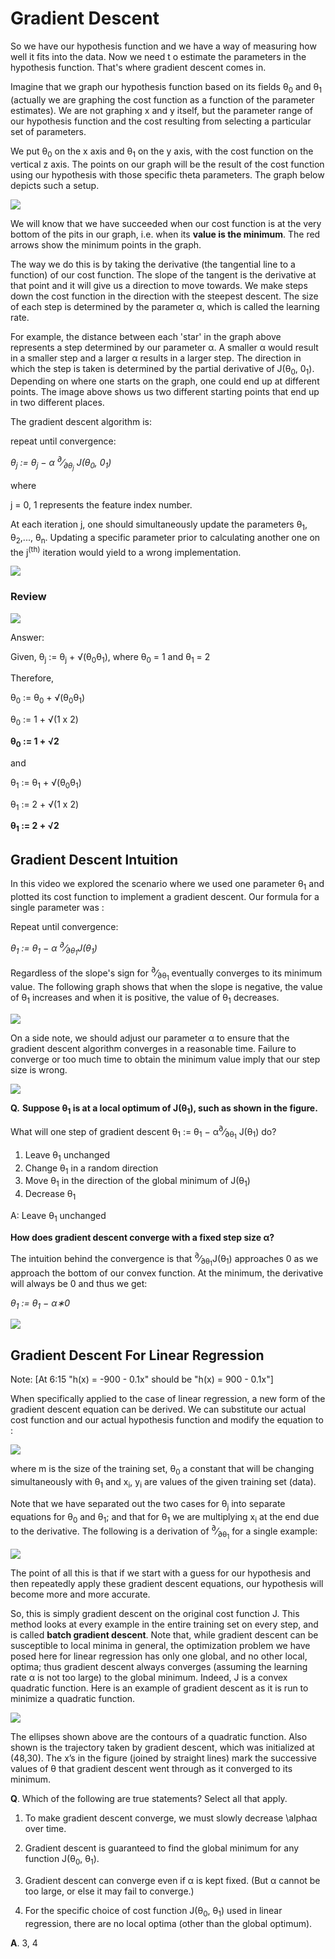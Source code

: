 Gradient Descent
==================
So we have our hypothesis function and we have a way of measuring how well it fits into the data. Now we need t
o estimate the parameters in the hypothesis function. That's where gradient descent comes in.

Imagine that we graph our hypothesis function based on its fields θ<sub>0</sub> and θ<sub>1</sub> (actually we are 
graphing the cost function as a function of the parameter estimates). We are not graphing x and y itself, but the 
parameter range of our hypothesis function and the cost resulting from selecting a particular set of parameters.

We put θ<sub>0</sub> on the x axis and θ<sub>1</sub> on the y axis, with the cost function on the vertical z axis. 
The points on our graph will be the result of the cost function using our hypothesis with those specific theta 
parameters. The graph below depicts such a setup.

![](./img/week1-10.png) 

We will know that we have succeeded when our cost function is at the very bottom of the pits in our graph, i.e. 
when its **value is the minimum**. The red arrows show the minimum points in the graph.

The way we do this is by taking the derivative (the tangential line to a function) of our cost function. The 
slope of the tangent is the derivative at that point and it will give us a direction to move towards. We make 
steps down the cost function in the direction with the steepest descent. The size of each step is determined by 
the parameter α, which is called the learning rate.

For example, the distance between each 'star' in the graph above represents a step determined by our parameter α. 
A smaller α would result in a smaller step and a larger α results in a larger step. The direction in which the step 
is taken is determined by the partial derivative of J(θ<sub>0</sub>, 0<sub>1</sub>). Depending on where one 
starts on the graph, one could end up at different points. The image above shows us two different starting points 
that end up in two different places.

The gradient descent algorithm is:

repeat until convergence:

_θ<sub>j</sub> := θ<sub>j</sub> − α <sup>∂</sup>&frasl;<sub>∂θ<sub>j</sub></sub> J(θ<sub>0</sub>, 0<sub>1</sub>)_

where

j = 0, 1 represents the feature index number.

At each iteration j, one should simultaneously update the parameters θ<sub>1</sub>, θ<sub>2</sub>,..., θ<sub>n</sub>. 
Updating a specific parameter prior to calculating another one on the j<sup>(th)</sup> iteration would yield to a 
wrong implementation.

![](./img/week1-11.png) 

### Review
![](./img/week1-12.png) 

Answer:

Given,
θ<sub>j</sub> := θ<sub>j</sub> + &#8730;(θ<sub>0</sub>θ<sub>1</sub>), where θ<sub>0</sub> = 1 and θ<sub>1</sub> = 2

Therefore,

θ<sub>0</sub> := θ<sub>0</sub> + &#8730;(θ<sub>0</sub>θ<sub>1</sub>)

θ<sub>0</sub> := 1 + &#8730;(1 x 2)

**θ<sub>0</sub> := 1 + &#8730;2**

and

θ<sub>1</sub> := θ<sub>1</sub> + &#8730;(θ<sub>0</sub>θ<sub>1</sub>)

θ<sub>1</sub> := 2 + &#8730;(1 x 2)

**θ<sub>1</sub> := 2 + &#8730;2**

## Gradient Descent Intuition
In this video we explored the scenario where we used one parameter θ<sub>1</sub> and plotted its cost function to 
implement a gradient descent. Our formula for a single parameter was :

Repeat until convergence:

_θ<sub>1</sub> := θ<sub>1</sub> − α <sup>∂</sup>&frasl;<sub>∂θ<sub>1</sub></sub>J(θ<sub>1</sub>)_

Regardless of the slope's sign for <sup>∂</sup>&frasl;<sub>∂θ<sub>1</sub></sub> eventually converges to its 
minimum value. The following graph shows that when the slope is negative, the value of θ<sub>1</sub> increases and 
when it is positive, the value of θ<sub>1</sub> decreases.

![](./img/week1-13.png)

On a side note, we should adjust our parameter α to ensure that the gradient descent algorithm converges in a 
reasonable time. Failure to converge or too much time to obtain the minimum value imply that our step size is wrong.

![](./img/week1-14.png)

**Q.** **Suppose θ<sub>1</sub> is at a local optimum of J(θ<sub>1</sub>), such as shown in the figure.**

What will one step of gradient descent 
θ<sub>1</sub> := θ<sub>1</sub> − α<sup>∂</sup>&frasl;<sub>∂θ<sub>1</sub></sub> J(θ<sub>1</sub>) do?


  1. Leave θ<sub>1</sub> unchanged
  1. Change θ<sub>1</sub> in a random direction
  1. Move θ<sub>1</sub> in the direction of the global minimum of J(θ<sub>1</sub>)
  1. Decrease θ<sub>1</sub>

A:  Leave θ<sub>1</sub> unchanged

**How does gradient descent converge with a fixed step size α?**

The intuition behind the convergence is that <sup>∂</sup>&frasl;<sub>∂θ<sub>1</sub></sub>J(θ<sub>1</sub>) approaches 0 
as we approach the bottom of our convex function. At the minimum, the derivative will always be 0 and thus we get:


_θ<sub>1</sub> := θ<sub>1</sub> − α∗0_

![](./img/week1-15.png)

## Gradient Descent For Linear Regression
Note: [At 6:15 "h(x) = -900 - 0.1x" should be "h(x) = 900 - 0.1x"]

When specifically applied to the case of linear regression, a new form of the gradient descent equation can 
be derived. We can substitute our actual cost function and our actual hypothesis function and modify the equation to :

![](./img/week1-17.png)


where m is the size of the training set, θ<sub>0</sub> a constant that will be changing simultaneously with θ<sub>1</sub>
and x<sub>i</sub>, y<sub>i</sub> are values of the given training set (data).

Note that we have separated out the two cases for θ<sub>j</sub> into separate equations for θ<sub>0</sub> and 
θ<sub>1</sub>; and that for θ<sub>1</sub> we are multiplying x<sub>i</sub> at the end due to the derivative. 
The following is a derivation of <sup>∂</sup>&frasl;<sub>∂θ<sub>1</sub></sub> for a single example:

![](./img/week1-18.png)

The point of all this is that if we start with a guess for our hypothesis and then repeatedly apply these gradient 
descent equations, our hypothesis will become more and more accurate.

So, this is simply gradient descent on the original cost function J. This method looks at every example in the 
entire training set on every step, and is called **batch gradient descent**. Note that, while gradient descent can be 
susceptible to local minima in general, the optimization problem we have posed here for linear regression has only 
one global, and no other local, optima; thus gradient descent always converges (assuming the learning rate α is not 
too large) to the global minimum. Indeed, J is a convex quadratic function. Here is an example of gradient descent as 
it is run to minimize a quadratic function.

![](./img/week1-19.png)

The ellipses shown above are the contours of a quadratic function. Also shown is the trajectory taken by gradient 
descent, which was initialized at (48,30). The x’s in the figure (joined by straight lines) mark the successive 
values of θ that gradient descent went through as it converged to its minimum.

**Q**. Which of the following are true statements? Select all that apply.
       
  1. To make gradient descent converge, we must slowly decrease \alphaα over time.
       
  1. Gradient descent is guaranteed to find the global minimum for any function J(θ<sub>0</sub>, θ<sub>1</sub>).
       
  1. Gradient descent can converge even if α is kept fixed. (But α cannot be too large, or else it may fail to converge.)

  1. For the specific choice of cost function J(θ<sub>0</sub>, θ<sub>1</sub>) used in linear regression, 
  there are no local optima (other than the global optimum).
  
**A**. 3, 4
       
